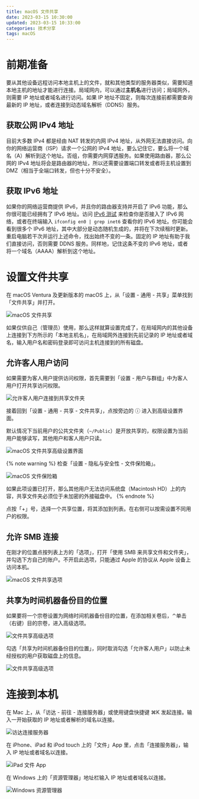 ```yaml
---
title: macOS 文件共享
date: 2023-03-15 10:30:00
updated: 2023-03-15 10:33:00
categories: 技术分享
tags: macOS
---
```


# 前期准备

要从其他设备远程访问本地主机上的文件，就和其他类型的服务器类似，需要知道本地主机的地址才能进行连接。局域网内，可以通过**主机名**进行访问；局域网外，则需要 IP 地址或者域名进行访问。如果 IP 地址不固定，则每次连接前都需要查询最新的 IP 地址，或者连接到动态域名解析（DDNS）服务。

## 获取公网 IPv4 地址

目前大多数 IPv4 都是经由 NAT 转发的内网 IPv4 地址，从外网无法直接访问。向你的网络运营商（ISP）请求一个公网的 IPv4 地址，要么记住它，要么将一个域名（A）解析到这个地址。否组，你需要内网穿透服务。如果使用路由器，那么公网的 IPv4 地址将会是路由器的地址，所以还需要设置端口转发或者将主机设置到 DMZ（相当于全端口转发，但也十分不安全）。

## 获取 IPv6 地址

如果你的网络运营商提供 IPv6，并且你的路由器支持并开启了 IPv6 功能，那么你很可能已经拥有了 IPv6 地址。访问 [IPv6 测试](http://test-ipv6.com/) 来检查你是否接入了 IPv6 网络，或者在终端输入 `ifconfig en0 | grep inet6` 查看你的 IPv6 地址。你可能会看到很多个 IPv6 地址，其中大部分是动态随机生成的，并将在下次续租时更新。重启电脑若干次并运行上述命令，找出始终不变的一条。固定的 IP 地址有助于我们直接访问，否则需要 DDNS 服务。同样地，记住这条不变的 IPv6 地址，或者将一个域名（AAAA）解析到这个地址。

# 设置文件共享

在 macOS Ventura 及更新版本的 macOS 上，从「设置 - 通用 - 共享」菜单找到「文件共享」并打开。

![macOS 文件共享](macOS-File-Share.png)

如果仅供自己（管理员）使用，那么这样就算设置完成了，在局域网内的其他设备上连接到下方所示的「本地主机名」，在局域网外连接到先前记录的 IP 地址或者域名，输入用户名和密码登录即可访问主机连接到的所有磁盘。

## 允许客人用户访问

如果需要为客人用户提供访问权限，首先需要到「设置 - 用户与群组」中为客人用户打开共享访问权限。

![允许客人用户连接到共享文件夹](Allow-Guest-Access-Shared-Folder.png)

接着回到「设置 - 通用 - 共享 - 文件共享」，点按旁边的 ⓘ 进入到高级设置界面。

默认情况下当前用户的公共文件夹（`~/Public`）是开放共享的，权限设置为当前用户能够读写，其他用户和客人用户只读。

![macOS 文件共享高级设置界面](macOS-File-Share-Info.png)

{% note warning %}
检查「设置 - 隐私与安全性 - 文件保险箱」。

![macOS 文件保险箱](macOS-File-Vault.png)

如果此项设置已打开，那么其他用户无法访问系统盘（Macintosh HD）上的内容，共享文件夹必须位于未加密的外接磁盘中。
{% endnote %}

点按「+」号，选择一个共享位置，将其添加到列表。在右侧可以按需设置不同用户的权限。

## 允许 SMB 连接

在刚才的位置点按列表上方的「选项」，打开「使用 SMB 来共享文件和文件夹」，并勾选下方自己的账户。不开启此选项，只能通过 Apple 的协议从 Apple 设备上访问本机。

![macOS 文件共享选项](macOS-File-Share-Info-SMB.png)

## 共享为时间机器备份目的位置

如果要将一个宗卷设置为网络时间机器备份目的位置，在添加相关卷后，⌃单击（右键）目的宗卷，进入高级选项。

![文件共享高级选项](macOS-File-Share-Info-Right-Menu.png)

勾选「共享为时间机器备份目的位置」，同时取消勾选「允许客人用户」以防止未经授权的用户获取磁盘上的信息。

![文件共享高级选项](macOS-File-Share-Info-Advanced-Option.png)

# 连接到本机

在 Mac 上，从「访达 - 前往 - 连接服务器」或使用键盘快捷键 ⌘K 发起连接。输入一开始获取的 IP 地址或者解析的域名以连接。

![访达连接服务器](Finder-Connect-to-Server.png)

在 iPhone、iPad 和 iPod touch 上的「文件」App 里，点击「连接服务器」，输入 IP 地址或者域名以连接。

![iPad 文件 App](iPad-File-App.png)

在 Windows 上的「资源管理器」地址栏输入 IP 地址或者域名以连接。

![Windows 资源管理器](Windows-Explorer.png)